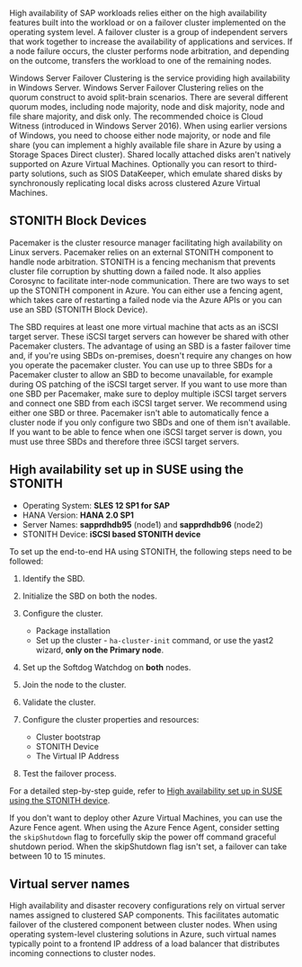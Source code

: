 High availability of SAP workloads relies either on the high availability features built into the workload or on a failover cluster implemented on the operating system level. A failover cluster is a group of independent servers that work together to increase the availability of applications and services. If a node failure occurs, the cluster performs node arbitration, and depending on the outcome, transfers the workload to one of the remaining nodes.

Windows Server Failover Clustering is the service providing high availability in Windows Server. Windows Server Failover Clustering relies on the quorum construct to avoid split-brain scenarios. There are several different quorum modes, including node majority, node and disk majority, node and file share majority, and disk only. The recommended choice is Cloud Witness (introduced in Windows Server 2016). When using earlier versions of Windows, you need to choose either node majority, or node and file share (you can implement a highly available file share in Azure by using a Storage Spaces Direct cluster). Shared locally attached disks aren't natively supported on Azure Virtual Machines. Optionally you can resort to third-party solutions, such as SIOS DataKeeper, which emulate shared disks by synchronously replicating local disks across clustered Azure Virtual Machines.

## STONITH Block Devices

Pacemaker is the cluster resource manager facilitating high availability on Linux servers. Pacemaker relies on an external STONITH component to handle node arbitration. STONITH is a fencing mechanism that prevents cluster file corruption by shutting down a failed node. It also applies Corosync to facilitate inter-node communication. There are two ways to set up the STONITH component in Azure. You can either use a fencing agent, which takes care of restarting a failed node via the Azure APIs or you can use an SBD (STONITH Block Device).

The SBD requires at least one more virtual machine that acts as an iSCSI target server. These iSCSI target servers can however be shared with other Pacemaker clusters. The advantage of using an SBD is a faster failover time and, if you're using SBDs on-premises, doesn't require any changes on how you operate the pacemaker cluster. You can use up to three SBDs for a Pacemaker cluster to allow an SBD to become unavailable, for example during OS patching of the iSCSI target server. If you want to use more than one SBD per Pacemaker, make sure to deploy multiple iSCSI target servers and connect one SBD from each iSCSI target server. We recommend using either one SBD or three. Pacemaker isn't able to automatically fence a cluster node if you only configure two SBDs and one of them isn't available. If you want to be able to fence when one iSCSI target server is down, you must use three SBDs and therefore three iSCSI target servers.

## High availability set up in SUSE using the STONITH

- Operating System: **SLES 12 SP1 for SAP**
- HANA Version: **HANA 2.0 SP1**
- Server Names: **sapprdhdb95** (node1) and **sapprdhdb96** (node2)
- STONITH Device: **iSCSI based STONITH device**

To set up the end-to-end HA using STONITH, the following steps need to be followed:

1. Identify the SBD.
1. Initialize the SBD on both the nodes.
1. Configure the cluster.

     - Package installation
     - Set up the cluster - `ha-cluster-init` command, or use the yast2 wizard, **only on the Primary node**.
1. Set up the Softdog Watchdog on **both** nodes.
1. Join the node to the cluster.
1. Validate the cluster.
1. Configure the cluster properties and resources:

     - Cluster bootstrap
     - STONITH Device
     - The Virtual IP Address
1. Test the failover process.

For a detailed step-by-step guide, refer to [High availability set up in SUSE using the STONITH device](/azure/virtual-machines/workloads/sap/ha-setup-with-fencing-device).

If you don't want to deploy other Azure Virtual Machines, you can use the Azure Fence agent. When using the Azure Fence Agent, consider setting the `skipShutdown` flag to forcefully skip the power off command graceful shutdown period. When the skipShutdown flag isn't set, a failover can take between 10 to 15 minutes.

## Virtual server names

High availability and disaster recovery configurations rely on virtual server names assigned to clustered SAP components. This facilitates automatic failover of the clustered component between cluster nodes. When using operating system-level clustering solutions in Azure, such virtual names typically point to a frontend IP address of a load balancer that distributes incoming connections to cluster nodes.
